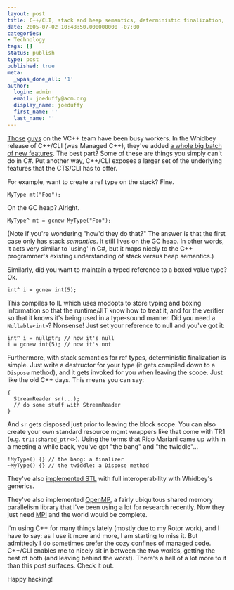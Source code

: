 ```yaml
---
layout: post
title: C++/CLI, stack and heap semantics, deterministic finalization, ...
date: 2005-07-02 10:48:50.000000000 -07:00
categories:
- Technology
tags: []
status: publish
type: post
published: true
meta:
  _wpas_done_all: '1'
author:
  login: admin
  email: joeduffy@acm.org
  display_name: joeduffy
  first_name: ''
  last_name: ''
---
```

[Those](http://pluralsight.com/blogs/hsutter/)
[guys](http://blogs.msdn.com/slippman/) on the VC++ team have been busy
workers. In the Whidbey release of C++/CLI (was Managed C++), they've added [a
whole big batch of new
features](http://msdn.microsoft.com/visualc/homepageheadlines/ecma/default.aspx).
The best part? Some of these are things you simply can't do in C#. Put another
way, C++/CLI exposes a larger set of the underlying features that the CTS/CLI
has to offer.

For example, want to create a ref type on the stack? Fine.

    MyType mt("Foo");

On the GC heap? Alright.

    MyType^ mt = gcnew MyType("Foo");

(Note if you're wondering "how'd they do that?" The answer is that the first
case only has stack _semantics_. It still lives on the GC heap. In other words,
it acts very similar to 'using' in C#, but it maps nicely to the C++
programmer's existing understanding of stack versus heap semantics.)

Similarly, did you want to maintain a typed reference to a boxed value type?
Ok.

    int^ i = gcnew int(5);

This compiles to IL which uses modopts to store typing and boxing information
so that the runtime/JIT know how to treat it, and for the verifier so that it
knows it's being used in a type-sound manner. Did you need a `Nullable<int>`?
Nonsense! Just set your reference to null and you've got it:

    int^ i = nullptr; // now it's null
    i = gcnew int(5); // now it's not

Furthermore, with stack semantics for ref types, deterministic finalization is
simple. Just write a destructor for your type (it gets compiled down to a
`Dispose` method), and it gets invoked for you when leaving the scope. Just like
the old C++ days. This means you can say:

    {
      StreamReader sr(...);
      // do some stuff with StreamReader
    }

And `sr` gets disposed just prior to leaving the block scope. You can also create
your own standard resource mgmt wrappers like that come with TR1 (e.g.
`tr1::shared_ptr<>`). Using the terms that Rico Mariani came up with in a
meeting a while back, you've got "the bang" and "the twiddle"...

    !MyType() {} // the bang: a finalizer
    ~MyType() {} // the twiddle: a Dispose method

They've also [implemented
STL](http://msdn.microsoft.com/visualc/?pull=/library/en-us/dnvs05/html/stl-netprimer.asp?frame=true)
with full interoperability with Whidbey's generics.

They've also implemented [OpenMP](http://www.openmp.org/), a fairly ubiquitous
shared memory parallelism library that I've been using a lot for research
recently. Now they just need
[MPI](http://www-unix.mcs.anl.gov/mpi/tutorial/gropp/talk.html) and the world
would be complete.

I'm using C++ for many things lately (mostly due to my Rotor work), and I have
to say: as I use it more and more, I am starting to miss it. But admittedly I
do sometimes prefer the cozy confines of managed code. C++/CLI enables me to
nicely sit in between the two worlds, getting the best of both (and leaving
behind the worst). There's a hell of a lot more to it than this post surfaces.
Check it out.

Happy hacking!


